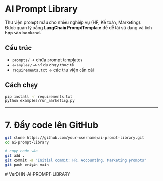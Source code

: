 # AI Prompt Library

Thư viện prompt mẫu cho nhiều nghiệp vụ (HR, Kế toán, Marketing).  
Được quản lý bằng **LangChain PromptTemplate** để dễ tái sử dụng và tích hợp vào backend.

## Cấu trúc

- `prompts/` → chứa prompt templates
- `examples/` → ví dụ chạy thực tế
- `requirements.txt` → các thư viện cần cài

## Cách chạy

```bash
pip install -r requirements.txt
python examples/run_marketing.py
```

---

# 7. Đẩy code lên GitHub

```bash
git clone https://github.com/your-username/ai-prompt-library.git
cd ai-prompt-library

# copy code vào
git add .
git commit -m "Initial commit: HR, Accounting, Marketing prompts"
git push origin main
```
#   V e r D H N - A I - P R O M P T - L I B R A R Y  
 